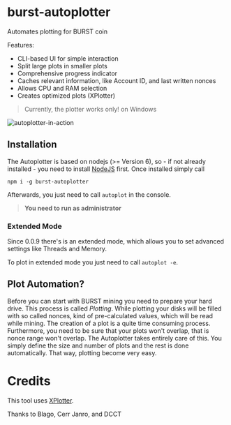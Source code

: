 # burst-autoplotter

Automates plotting for BURST coin

Features:

- CLI-based UI for simple interaction
- Split large plots in smaller plots
- Comprehensive progress indicator
- Caches relevant information, like Account ID, and last written nonces
- Allows CPU and RAM selection
- Creates optimized plots (XPlotter)

> Currently, the plotter works only! on Windows

![autoplotter-in-action](https://cdn.discordapp.com/attachments/324092664813191170/336669430446555147/autoplotter.gif)
 
## Installation

The Autoplotter is based on nodejs (>= Version 6), so - if not already installed - you need to install [NodeJS](https://nodejs.org/en/download/) first.
Once installed simply call 

`npm i -g burst-autoplotter`

Afterwards, you just need to call `autoplot` in the console.

> __You need to run as administrator__ 

### Extended Mode
Since 0.0.9 there's is an extended mode, which allows you to set advanced settings like Threads and Memory.

To plot in extended mode you just need to call `autoplot -e`.


## Plot Automation?

Before you can start with BURST mining you need to prepare your hard drive. This process is called _Plotting_.
While plotting your disks will be filled with so called nonces, kind of pre-calculated values, which will be read 
while mining. The creation of a plot is a quite time consuming process. Furthermore, you need to be sure that your plots 
won't overlap, that is nonce range won't overlap. The Autoplotter takes entirely care of this.
You simply define the size and number of plots and the rest is done automatically. That way, plotting become very easy.

# Credits

This tool uses [XPlotter](https://github.com/Blagodarenko/XPlotter). 

Thanks to Blago, Cerr Janro, and DCCT
